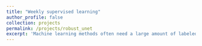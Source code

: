 ```yaml
---
title: "Weekly supervised learning"
author_profile: false
collection: projects
permalink: /projects/robust_unet
excerpt: 'Machine learning methods often need a large amount of labeled training data. Since the training data is assumed to be the ground truth, outliers can severely degrade learned representations and performance of trained models. Here we apply concepts from robust statistics to derive a novel variational autoencoder that is robust to outliers in the training data. Variational autoencoders (VAEs) extract a lower-dimensional encoded feature representation from which we can generate new data samples. Robustness of autoencoders to outliers is critical for generating a reliable representation of particular data types in the encoded space when using corrupted training data. Our robust VAE is based on beta-divergence rather than the standard Kullback-Leibler (KL) divergence. Our proposed lower bound lead to a RVAE model that has the same computational complexity as the VAE and contains a single tuning parameter to control the degree of robustness.'
---
```

